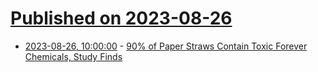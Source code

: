 # [Published on 2023-08-26](index.md)

* [2023-08-26, 10:00:00](https://science.slashdot.org/story/23/08/26/0321254/90-of-paper-straws-contain-toxic-forever-chemicals-study-finds?utm_source=rss1.0mainlinkanon&utm_medium=feed) - [90% of Paper Straws Contain Toxic Forever Chemicals, Study Finds](https://science.slashdot.org/story/23/08/26/0321254/90-of-paper-straws-contain-toxic-forever-chemicals-study-finds?utm_source=rss1.0mainlinkanon&utm_medium=feed)
